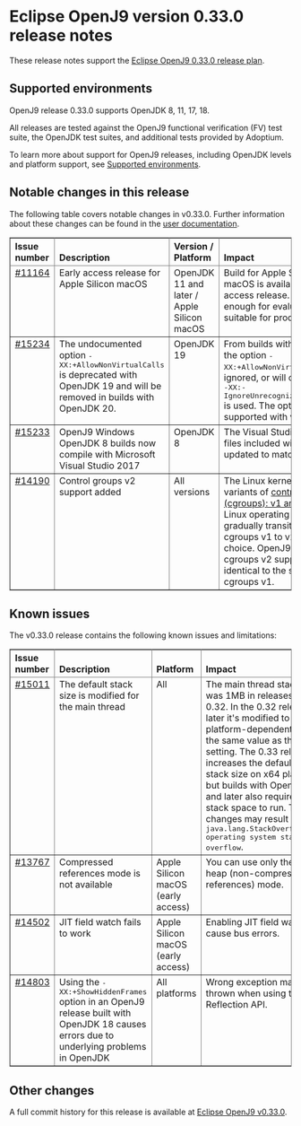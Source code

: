 <!--
* Copyright (c) 2022, 2022 IBM Corp. and others
*
* This program and the accompanying materials are made
* available under the terms of the Eclipse Public License 2.0
* which accompanies this distribution and is available at
* https://www.eclipse.org/legal/epl-2.0/ or the Apache
* License, Version 2.0 which accompanies this distribution and
* is available at https://www.apache.org/licenses/LICENSE-2.0.
*
* This Source Code may also be made available under the
* following Secondary Licenses when the conditions for such
* availability set forth in the Eclipse Public License, v. 2.0
* are satisfied: GNU General Public License, version 2 with
* the GNU Classpath Exception [1] and GNU General Public
* License, version 2 with the OpenJDK Assembly Exception [2].
*
* [1] https://www.gnu.org/software/classpath/license.html
* [2] http://openjdk.java.net/legal/assembly-exception.html
*
* SPDX-License-Identifier: EPL-2.0 OR Apache-2.0 OR GPL-2.0 WITH
* Classpath-exception-2.0 OR LicenseRef-GPL-2.0 WITH Assembly-exception
-->

# Eclipse OpenJ9 version 0.33.0 release notes

These release notes support the [Eclipse OpenJ9 0.33.0 release plan](https://projects.eclipse.org/projects/technology.openj9/releases/0.33.0/plan).

## Supported environments

OpenJ9 release 0.33.0 supports OpenJDK 8, 11, 17, 18.

All releases are tested against the OpenJ9 functional verification (FV) test suite, the OpenJDK test suites, and additional tests provided by Adoptium.

To learn more about support for OpenJ9 releases, including OpenJDK levels and platform support, see [Supported environments](https://eclipse.org/openj9/docs/openj9_support/index.html).

## Notable changes in this release

The following table covers notable changes in v0.33.0. Further information about these changes can be found in the [user documentation](https://eclipse-openj9.github.io/openj9-docs/version0.33/).

<table cellpadding="4" cellspacing="0" summary="" width="100%" rules="all" frame="border" border="1"><thead align="left">
<tr>
<th valign="bottom">Issue number</th>
<th valign="bottom">Description</th>
<th valign="bottom">Version / Platform</th>
<th valign="bottom">Impact</th>
</tr>
</thead>
<tbody>

<tr>
<td valign="top"><a href="https://github.com/eclipse-openj9/openj9/issues/11164">#11164</a></td>
<td valign="top">Early access release for Apple Silicon macOS</td>
<td valign="top">OpenJDK 11 and later / Apple Silicon macOS</td>
<td valign="top">Build for Apple Silicon (AArch64) macOS is available as an early access release.  It is stable enough for evaluation but not suitable for production yet.</td>
</tr>

<tr>
<td valign="top"><a href="https://github.com/eclipse-openj9/openj9/pull/15234">#15234</a></td>
<td valign="top">The undocumented option <tt>-XX:+AllowNonVirtualCalls</tt> is deprecated with OpenJDK 19 and will be removed in builds with OpenJDK 20.</td>
<td valign="top">OpenJDK 19</td>
<td valign="top">From builds with OpenJDK 20, the option <tt>-XX:+AllowNonVirtualCalls</tt> will be ignored, or will cause an error if <tt>-XX:-IgnoreUnrecognizedXXColonOptions</tt> is used.
The option cannot be supported with value types.</td>
</tr>

<tr>
<td valign="top"><a href="https://github.com/eclipse-openj9/openj9/pull/15233">#15233</a></td>
<td valign="top">OpenJ9 Windows OpenJDK 8 builds now compile with Microsoft Visual Studio 2017</td>
<td valign="top">OpenJDK 8</td>
<td valign="top">The Visual Studio redistributable files included with the build are updated to match.</td>
</tr>

<tr>
<td valign="top"><a href="https://github.com/eclipse-openj9/openj9/issues/14190">#14190</a></td>
<td valign="top">Control groups v2 support added</td>
<td valign="top">All versions</td>
<td valign="top">The Linux kernel has two variants of <a href="https://man7.org/linux/man-pages/man7/cgroups.7.html">control groups (cgroups): v1 and v2</a>. Many Linux operating systems are gradually transitioning from cgroups v1 to v2 as their default choice. OpenJ9 has added cgroups v2 support which is identical to the support for cgroups v1.</td>
</tr>

</tbody>
</table>

## Known issues

The v0.33.0 release contains the following known issues and limitations:

<table cellpadding="4" cellspacing="0" summary="" width="100%" rules="all" frame="border" border="1">
<thead align="left">
<tr>
<th valign="bottom">Issue number</th>
<th valign="bottom">Description</th>
<th valign="bottom">Platform</th>
<th valign="bottom">Impact</th>
<th valign="bottom">Workaround</th>
</tr>
</thead>

<tbody>
<tr>
<td valign="top"><a href="https://github.com/eclipse-openj9/openj9/issues/15011">#15011</a></td>
<td valign="top">The default stack size is modified for the main thread</td>
<td valign="top">All</td>
<td valign="top">The main thread stack size was 1MB in releases prior to 0.32. In the 0.32 release and later it's modified to a smaller
platform-dependent value, the same value as the <tt>-Xmso</tt> setting. The 0.33 release increases the default <tt>-Xmso</tt> stack size
on x64 platforms, but builds with OpenJDK 17 and later also require more stack space to run. These changes may result in a
<tt>java.lang.StackOverflowError: operating system stack overflow</tt>.</td>
<td valign="top">Use <tt>-Xmso</tt> to set the default stack size. See the default value by using <tt>-verbose:sizes</tt>.</td>
</tr>

<tr>
<td valign="top"><a href="https://github.com/eclipse-openj9/openj9/issues/13767">#13767</a></td>
<td valign="top">Compressed references mode is not available</td>
<td valign="top">Apple Silicon macOS (early access)</td>
<td valign="top">You can use only the large heap (non-compressed references) mode.</td>
<td valign="top">None</td>
</tr>

<tr>
<td valign="top"><a href="https://github.com/eclipse-openj9/openj9/issues/14502">#14502</a></td>
<td valign="top">JIT field watch fails to work</td>
<td valign="top">Apple Silicon macOS (early access)</td>
<td valign="top">Enabling JIT field watch may cause bus errors.</td>
<td valign="top">Avoid using the <tt>-XX:+JITInlineWatches</tt> option.</td>
</tr>
<tr>
<td valign="top"><a href="https://github.com/eclipse-openj9/openj9/issues/14803">#14803</a></td>
<td valign="top">Using the <tt>-XX:+ShowHiddenFrames</tt> option in an OpenJ9 release built with OpenJDK 18 causes errors due to underlying problems in OpenJDK</td>
<td valign="top">All platforms</td>
<td valign="top">Wrong exception may be thrown when using the Reflection API.</td>
<td valign="top">Avoid using the <tt>-XX:+ShowHiddenFrames</tt> option with OpenJDK 18</td>
</tr>

</tbody>
</table>

## Other changes

A full commit history for this release is available at [Eclipse OpenJ9 v0.33.0](https://github.com/eclipse-openj9/openj9/releases/tag/openj9-0.33.0).
